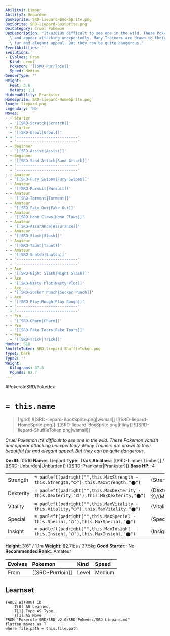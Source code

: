 ```yaml
---
Ability1: Limber
Ability2: Unburden
BookSprite: SRD-liepard-BookSprite.png
BoxSprite: SRD-liepard-BoxSprite.png
DexCategory: Cruel Pokemon
DexDescription: "It\u2019s difficult to see one in the wild. These Pokemon vanish\
  \ and appear attacking unexpectedly. Many Trainers are drawn to their beautiful\
  \ fur and elegant appeal. But they can be quite dangerous."
EventAbilities: ''
Evolutions:
- Evolves: From
  Kind: Level
  Pokemon: '[[SRD-Purrloin]]'
  Speed: Medium
GenderType: ''
Height:
  Feet: 3.6
  Meters: 1.1
HiddenAbility: Prankster
HomeSprite: SRD-liepard-HomeSprite.png
Image: liepard.png
Legendary: 'No'
Moves:
- - Starter
  - '[[SRD-Scratch|Scratch]]'
- - Starter
  - '[[SRD-Growl|Growl]]'
- - '---------------------------'
  - '---------------------------'
- - Beginner
  - '[[SRD-Assist|Assist]]'
- - Beginner
  - '[[SRD-Sand Attack|Sand Attack]]'
- - '---------------------------'
  - '---------------------------'
- - Amateur
  - '[[SRD-Fury Swipes|Fury Swipes]]'
- - Amateur
  - '[[SRD-Pursuit|Pursuit]]'
- - Amateur
  - '[[SRD-Torment|Torment]]'
- - Amateur
  - '[[SRD-Fake Out|Fake Out]]'
- - Amateur
  - '[[SRD-Hone Claws|Hone Claws]]'
- - Amateur
  - '[[SRD-Assurance|Assurance]]'
- - Amateur
  - '[[SRD-Slash|Slash]]'
- - Amateur
  - '[[SRD-Taunt|Taunt]]'
- - Amateur
  - '[[SRD-Snatch|Snatch]]'
- - '---------------------------'
  - '---------------------------'
- - Ace
  - '[[SRD-Night Slash|Night Slash]]'
- - Ace
  - '[[SRD-Nasty Plot|Nasty Plot]]'
- - Ace
  - '[[SRD-Sucker Punch|Sucker Punch]]'
- - Ace
  - '[[SRD-Play Rough|Play Rough]]'
- - '---------------------------'
  - '---------------------------'
- - Pro
  - '[[SRD-Charm|Charm]]'
- - Pro
  - '[[SRD-Fake Tears|Fake Tears]]'
- - Pro
  - '[[SRD-Trick|Trick]]'
Number: 510
ShuffleToken: SRD-liepard-ShuffleToken.png
Type1: Dark
Type2: ''
Weight:
  Kilograms: 37.5
  Pounds: 82.7
---
```


#PokeroleSRD/Pokedex

# `= this.name`

> [!grid]
> ![[SRD-liepard-BookSprite.png|wsmall]]
> ![[SRD-liepard-HomeSprite.png]]
> ![[SRD-liepard-BoxSprite.png|htiny]]
> ![[SRD-liepard-ShuffleToken.png|wsmall]]


*Cruel Pokemon*
*It’s difficult to see one in the wild. These Pokemon vanish and appear attacking unexpectedly. Many Trainers are drawn to their beautiful fur and elegant appeal. But they can be quite dangerous.*

**DexID**:: 0510
**Name**:: Liepard
**Type**:: Dark
**Abilities**:: [[SRD-Limber|Limber]] / [[SRD-Unburden|Unburden]] ([[SRD-Prankster|Prankster]])
**Base HP**:: 4

|           |                                                                                        |                                          |
| --------- | -------------------------------------------------------------------------------------- | ---------------------------------------- |
| Strength  | `= padleft(padright("",this.MaxStrength - this.Strength,"⭘"),this.MaxStrength,"⬤")`    | (Strength::2)/(MaxStrength::5)   |
| Dexterity | `= padleft(padright("",this.MaxDexterity - this.Dexterity,"⭘"),this.MaxDexterity,"⬤")` | (Dexterity:: 2)/(MaxDexterity::6) |
| Vitality  | `= padleft(padright("",this.MaxVitality - this.Vitality,"⭘"),this.MaxVitality,"⬤")`    | (Vitality::2)/(MaxVitality::4)   |
| Special   | `= padleft(padright("",this.MaxSpecial - this.Special,"⭘"),this.MaxSpecial,"⬤")`       | (Special::2)/(MaxSpecial::5)     |
| Insight   | `= padleft(padright("",this.MaxInsight - this.Insight,"⭘"),this.MaxInsight,"⬤")`       | (Insight::2)/(MaxInsight::4)     |

**Height**: 3'6" / 1.1m
**Weight**: 82.7lbs / 37.5kg
**Good Starter**:: No
**Recommended Rank**:: Amateur

| Evolves   | Pokemon          | Kind   | Speed   |
|:----------|:-----------------|:-------|:--------|
| From      | [[SRD-Purrloin]] | Level  | Medium  |

## Learnset

```dataview
TABLE WITHOUT ID
    T[0] AS Learned,
    T[1].Type AS Type,
    T[1] AS Move
FROM "Pokerole SRD/SRD v2.0/SRD-Pokedex/SRD-Liepard.md"
flatten moves as T
where file.path = this.file.path
```
